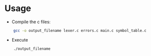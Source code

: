# Usage

- Compile the c files:

```bash
    gcc -o output_filename lexer.c errors.c main.c symbol_table.c
```

- Execute

```bash
    ./output_filename
```
